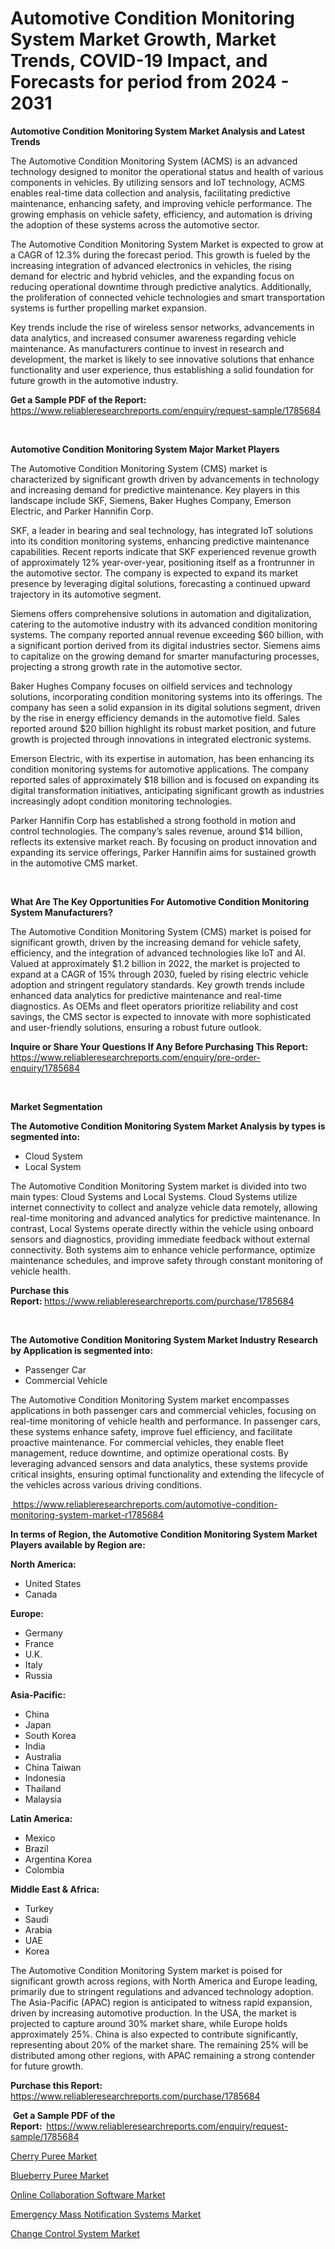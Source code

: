 <p><h1>Automotive Condition Monitoring System Market Growth, Market Trends, COVID-19 Impact, and Forecasts for period from 2024 - 2031</h1></p><p><strong>Automotive Condition Monitoring System Market Analysis and Latest Trends</strong></p>
<p><p>The Automotive Condition Monitoring System (ACMS) is an advanced technology designed to monitor the operational status and health of various components in vehicles. By utilizing sensors and IoT technology, ACMS enables real-time data collection and analysis, facilitating predictive maintenance, enhancing safety, and improving vehicle performance. The growing emphasis on vehicle safety, efficiency, and automation is driving the adoption of these systems across the automotive sector.</p><p>The Automotive Condition Monitoring System Market is expected to grow at a CAGR of 12.3% during the forecast period. This growth is fueled by the increasing integration of advanced electronics in vehicles, the rising demand for electric and hybrid vehicles, and the expanding focus on reducing operational downtime through predictive analytics. Additionally, the proliferation of connected vehicle technologies and smart transportation systems is further propelling market expansion. </p><p>Key trends include the rise of wireless sensor networks, advancements in data analytics, and increased consumer awareness regarding vehicle maintenance. As manufacturers continue to invest in research and development, the market is likely to see innovative solutions that enhance functionality and user experience, thus establishing a solid foundation for future growth in the automotive industry.</p></p>
<p><strong>Get a Sample PDF of the Report:&nbsp;</strong> <a href="https://www.reliableresearchreports.com/enquiry/request-sample/1785684?utm_campaign=1471&utm_medium=2&utm_source=Github&utm_content=ia&utm_term=09102024&utm_id=automotive-condition-monitoring-system">https://www.reliableresearchreports.com/enquiry/request-sample/1785684</a></p>
<p>&nbsp;</p>
<p><strong>Automotive Condition Monitoring System Major Market Players</strong></p>
<p><p>The Automotive Condition Monitoring System (CMS) market is characterized by significant growth driven by advancements in technology and increasing demand for predictive maintenance. Key players in this landscape include SKF, Siemens, Baker Hughes Company, Emerson Electric, and Parker Hannifin Corp.</p><p>SKF, a leader in bearing and seal technology, has integrated IoT solutions into its condition monitoring systems, enhancing predictive maintenance capabilities. Recent reports indicate that SKF experienced revenue growth of approximately 12% year-over-year, positioning itself as a frontrunner in the automotive sector. The company is expected to expand its market presence by leveraging digital solutions, forecasting a continued upward trajectory in its automotive segment.</p><p>Siemens offers comprehensive solutions in automation and digitalization, catering to the automotive industry with its advanced condition monitoring systems. The company reported annual revenue exceeding $60 billion, with a significant portion derived from its digital industries sector. Siemens aims to capitalize on the growing demand for smarter manufacturing processes, projecting a strong growth rate in the automotive sector.</p><p>Baker Hughes Company focuses on oilfield services and technology solutions, incorporating condition monitoring systems into its offerings. The company has seen a solid expansion in its digital solutions segment, driven by the rise in energy efficiency demands in the automotive field. Sales reported around $20 billion highlight its robust market position, and future growth is projected through innovations in integrated electronic systems.</p><p>Emerson Electric, with its expertise in automation, has been enhancing its condition monitoring systems for automotive applications. The company reported sales of approximately $18 billion and is focused on expanding its digital transformation initiatives, anticipating significant growth as industries increasingly adopt condition monitoring technologies.</p><p>Parker Hannifin Corp has established a strong foothold in motion and control technologies. The company’s sales revenue, around $14 billion, reflects its extensive market reach. By focusing on product innovation and expanding its service offerings, Parker Hannifin aims for sustained growth in the automotive CMS market.</p></p>
<p>&nbsp;</p>
<p><strong>What Are The Key Opportunities For Automotive Condition Monitoring System Manufacturers?</strong></p>
<p><p>The Automotive Condition Monitoring System (CMS) market is poised for significant growth, driven by the increasing demand for vehicle safety, efficiency, and the integration of advanced technologies like IoT and AI. Valued at approximately $1.2 billion in 2022, the market is projected to expand at a CAGR of 15% through 2030, fueled by rising electric vehicle adoption and stringent regulatory standards. Key growth trends include enhanced data analytics for predictive maintenance and real-time diagnostics. As OEMs and fleet operators prioritize reliability and cost savings, the CMS sector is expected to innovate with more sophisticated and user-friendly solutions, ensuring a robust future outlook.</p></p>
<p><strong>Inquire or Share Your Questions If Any Before Purchasing This Report:</strong> <a href="https://www.reliableresearchreports.com/enquiry/pre-order-enquiry/1785684?utm_campaign=1471&utm_medium=2&utm_source=Github&utm_content=ia&utm_term=09102024&utm_id=automotive-condition-monitoring-system">https://www.reliableresearchreports.com/enquiry/pre-order-enquiry/1785684</a></p>
<p>&nbsp;</p>
<p><strong>Market Segmentation</strong></p>
<p><strong>The Automotive Condition Monitoring System Market Analysis by types is segmented into:</strong></p>
<p><ul><li>Cloud System</li><li>Local System</li></ul></p>
<p><p>The Automotive Condition Monitoring System market is divided into two main types: Cloud Systems and Local Systems. Cloud Systems utilize internet connectivity to collect and analyze vehicle data remotely, allowing real-time monitoring and advanced analytics for predictive maintenance. In contrast, Local Systems operate directly within the vehicle using onboard sensors and diagnostics, providing immediate feedback without external connectivity. Both systems aim to enhance vehicle performance, optimize maintenance schedules, and improve safety through constant monitoring of vehicle health.</p></p>
<p><strong>Purchase this Report:&nbsp;</strong><a href="https://www.reliableresearchreports.com/purchase/1785684?utm_campaign=1471&utm_medium=2&utm_source=Github&utm_content=ia&utm_term=09102024&utm_id=automotive-condition-monitoring-system">https://www.reliableresearchreports.com/purchase/1785684</a></p>
<p>&nbsp;</p>
<p><strong>The Automotive Condition Monitoring System Market Industry Research by Application is segmented into:</strong></p>
<p><ul><li>Passenger Car</li><li>Commercial Vehicle</li></ul></p>
<p><p>The Automotive Condition Monitoring System market encompasses applications in both passenger cars and commercial vehicles, focusing on real-time monitoring of vehicle health and performance. In passenger cars, these systems enhance safety, improve fuel efficiency, and facilitate proactive maintenance. For commercial vehicles, they enable fleet management, reduce downtime, and optimize operational costs. By leveraging advanced sensors and data analytics, these systems provide critical insights, ensuring optimal functionality and extending the lifecycle of the vehicles across various driving conditions.</p></p>
<p><a href="https://www.reliableresearchreports.com/automotive-condition-monitoring-system-market-r1785684?utm_campaign=1471&utm_medium=2&utm_source=Github&utm_content=ia&utm_term=09102024&utm_id=automotive-condition-monitoring-system">&nbsp;https://www.reliableresearchreports.com/automotive-condition-monitoring-system-market-r1785684</a></p>
<p><strong>In terms of Region, the Automotive Condition Monitoring System Market Players available by Region are:</strong></p>
<p>
    <p> <strong> North America: </strong>
        <ul>
            <li>United States</li>
            <li>Canada</li>
        </ul>
        </p> 
    <p> <strong> Europe: </strong>
        <ul>
            <li>Germany</li>
            <li>France</li>
            <li>U.K.</li>
            <li>Italy</li>
            <li>Russia</li>
        </ul>
        </p> 
    <p> <strong> Asia-Pacific: </strong>
        <ul>
            <li>China</li>
            <li>Japan</li>
            <li>South Korea</li>
            <li>India</li>
            <li>Australia</li>
            <li>China Taiwan</li>
            <li>Indonesia</li>
            <li>Thailand</li>
            <li>Malaysia</li>
        </ul>
        </p> 
    <p> <strong> Latin America: </strong>
        <ul>
            <li>Mexico</li>
            <li>Brazil</li>
            <li>Argentina Korea</li>
            <li>Colombia</li>
        </ul>
        </p> 
    <p> <strong> Middle East & Africa: </strong>
        <ul>
            <li>Turkey</li>
            <li>Saudi</li>
            <li>Arabia</li>
            <li>UAE</li>
            <li>Korea</li>
        </ul>
    </p>
    </p>
<p><p>The Automotive Condition Monitoring System market is poised for significant growth across regions, with North America and Europe leading, primarily due to stringent regulations and advanced technology adoption. The Asia-Pacific (APAC) region is anticipated to witness rapid expansion, driven by increasing automotive production. In the USA, the market is projected to capture around 30% market share, while Europe holds approximately 25%. China is also expected to contribute significantly, representing about 20% of the market share. The remaining 25% will be distributed among other regions, with APAC remaining a strong contender for future growth.</p></p>
<p><strong>Purchase this Report: </strong><a href="https://www.reliableresearchreports.com/purchase/1785684?utm_campaign=1471&utm_medium=2&utm_source=Github&utm_content=ia&utm_term=09102024&utm_id=automotive-condition-monitoring-system">https://www.reliableresearchreports.com/purchase/1785684</a></p>
<p>&nbsp;<strong>Get a Sample PDF of the Report:&nbsp;&nbsp;</strong><a href="https://www.reliableresearchreports.com/enquiry/request-sample/1785684?utm_campaign=1471&utm_medium=2&utm_source=Github&utm_content=ia&utm_term=09102024&utm_id=automotive-condition-monitoring-system">https://www.reliableresearchreports.com/enquiry/request-sample/1785684</a></p>
<p><strong></strong></p>
<p><p><a href="https://www.linkedin.com/pulse/global-cherry-puree-market-pulse-trends-growth-analysis-2024-re4mf?utm_campaign=1471&utm_medium=2&utm_source=Github&utm_content=ia&utm_term=09102024&utm_id=automotive-condition-monitoring-system">Cherry Puree Market</a></p><p><a href="https://www.linkedin.com/pulse/blueberry-puree-market-evolution-key-trends-regional-dynamics-ypfvf?utm_campaign=1471&utm_medium=2&utm_source=Github&utm_content=ia&utm_term=09102024&utm_id=automotive-condition-monitoring-system">Blueberry Puree Market</a></p><p><a href="https://www.linkedin.com/pulse/online-collaboration-software-market-global-insights-sales-hwayf?utm_campaign=1471&utm_medium=2&utm_source=Github&utm_content=ia&utm_term=09102024&utm_id=automotive-condition-monitoring-system">Online Collaboration Software Market</a></p><p><a href="https://www.linkedin.com/pulse/emergency-mass-notification-systems-market-global-share-4xcgf?utm_campaign=1471&utm_medium=2&utm_source=Github&utm_content=ia&utm_term=09102024&utm_id=automotive-condition-monitoring-system">Emergency Mass Notification Systems Market</a></p><p><a href="https://www.linkedin.com/pulse/market-leaders-laggards-global-change-control-system-trends-eslff?utm_campaign=1471&utm_medium=2&utm_source=Github&utm_content=ia&utm_term=09102024&utm_id=automotive-condition-monitoring-system">Change Control System Market</a></p></p>